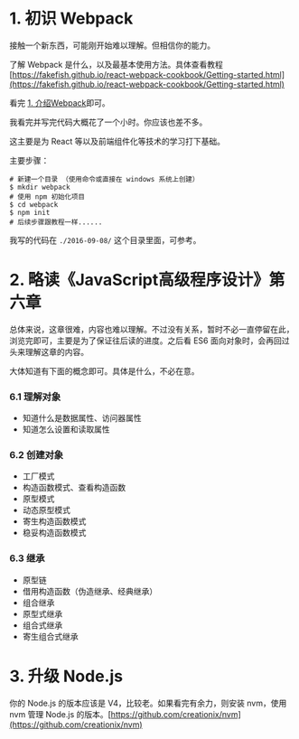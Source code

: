 # 1. 初识 Webpack

接触一个新东西，可能刚开始难以理解。但相信你的能力。

了解 Webpack 是什么，以及最基本使用方法。具体查看教程 [https://fakefish.github.io/react-webpack-cookbook/Getting-started.html](https://fakefish.github.io/react-webpack-cookbook/Getting-started.html)

看完 [1. 介绍Webpack](https://fakefish.github.io/react-webpack-cookbook/Getting-started.html)即可。

我看完并写完代码大概花了一个小时。你应该也差不多。

这主要是为 React 等以及前端组件化等技术的学习打下基础。

主要步骤：

```
# 新建一个目录 （使用命令或直接在 windows 系统上创建）
$ mkdir webpack
# 使用 npm 初始化项目
$ cd webpack
$ npm init
# 后续步骤跟教程一样......
```
我写的代码在 `./2016-09-08/` 这个目录里面，可参考。


# 2. 略读《JavaScript高级程序设计》第六章

总体来说，这章很难，内容也难以理解。不过没有关系，暂时不必一直停留在此，浏览完即可，主要是为了保证往后读的进度。之后看 ES6 面向对象时，会再回过头来理解这章的内容。

大体知道有下面的概念即可。具体是什么，不必在意。

### 6.1 理解对象

+ 知道什么是数据属性、访问器属性
+ 知道怎么设置和读取属性

### 6.2 创建对象

+ 工厂模式
+ 构造函数模式、查看构造函数
+ 原型模式
+ 动态原型模式
+ 寄生构造函数模式
+ 稳妥构造函数模式

### 6.3 继承

+ 原型链
+ 借用构造函数（伪造继承、经典继承）
+ 组合继承
+ 原型式继承
+ 组合式继承
+ 寄生组合式继承


# 3. 升级 Node.js

你的 Node.js 的版本应该是 V4，比较老。如果看完有余力，则安装 nvm，使用 nvm 管理 Node.js 的版本。[https://github.com/creationix/nvm](https://github.com/creationix/nvm)









